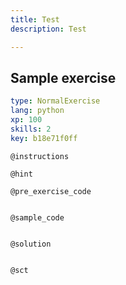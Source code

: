```yaml
---
title: Test
description: Test

---
```

## Sample exercise

```yaml
type: NormalExercise
lang: python
xp: 100
skills: 2
key: b18e71f0ff
```


`@instructions`

`@hint`

`@pre_exercise_code`
```{python}

```

`@sample_code`
```{python}

```

`@solution`
```{python}

```

`@sct`
```{python}

```
